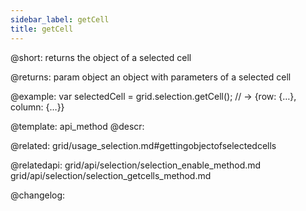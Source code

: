 ```yaml
---
sidebar_label: getCell
title: getCell
---          
```


@short: returns the object of a selected cell

@returns:
param   object  an object with parameters of a selected cell



@example:
var selectedCell = grid.selection.getCell();
// -> {row: {…}, column: {…}}


@template: api_method
@descr:

@related: grid/usage_selection.md#gettingobjectofselectedcells


@relatedapi: grid/api/selection/selection_enable_method.md
grid/api/selection/selection_getcells_method.md

@changelog:


